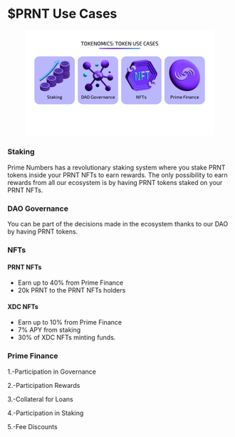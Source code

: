 # $PRNT Use Cases

<figure><img src="../../.gitbook/assets/Copia de TOKENOMICS (1).jpg" alt=""><figcaption></figcaption></figure>

### Staking

Prime Numbers has a revolutionary staking system where you stake PRNT tokens inside your PRNT NFTs to earn rewards. The only possibility to earn rewards from all our ecosystem is by having PRNT tokens staked on your PRNT NFTs.

### DAO Governance

You can be part of the decisions made in the ecosystem thanks to our DAO by having PRNT tokens.

### NFTs

#### PRNT NFTs

* Earn up to 40% from Prime Finance
* 20k PRNT to the PRNT NFTs holders

#### XDC NFTs

* Earn up to 10% from Prime Finance
* 7% APY from staking
* 30% of XDC NFTs minting funds.

### Prime Finance

1.-Participation in Governance

2.-Participation Rewards

3.-Collateral for Loans

4.-Participation in Staking

5.-Fee Discounts







